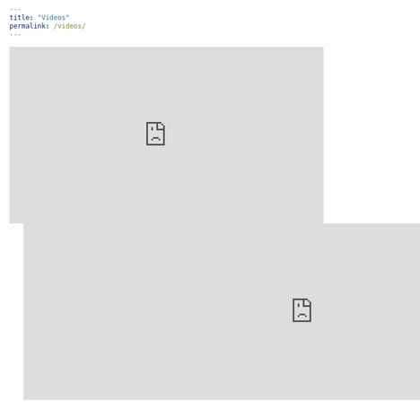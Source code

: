 ```yaml
---
title: "Videos"
permalink: /videos/
---
```


<iframe
  width="560"
  height="315"
  src="https://www.youtube.com/watch?v=h-OTe4ieOrI"
  frameborder="0"
  allow="autoplay; encrypted-media"
  allowfullscreen
></iframe>

<center>
  <div style="width:90%">
    <div style="float:left;width:48%">
      <iframe
        width="560"
        height="315"
        src="https://www.youtube.com/watch?v=RbmkOJmka8M"
        frameborder="0"
        allow="autoplay; encrypted-media; picture-in-picture"
        allowfullscreen>
      </iframe>
    </div>
    <div style="float:right;width:48%">
      <iframe
        width="560"
        height="315"
        src="https://www.youtube.com/watch?v=BphBnisGWT0"
        frameborder="0"
        allow="accelerometer; autoplay; encrypted-media; gyroscope; picture-in-picture"
        allowfullscreen>
      </iframe>
    </div>
  </div>
</center>

<div class="spacer" style="padding:15%">
</div>

